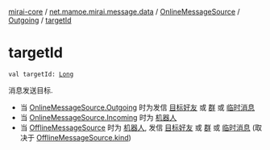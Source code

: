 [mirai-core](../../../index.md) / [net.mamoe.mirai.message.data](../../index.md) / [OnlineMessageSource](../index.md) / [Outgoing](index.md) / [targetId](./target-id.md)

# targetId

`val targetId: `[`Long`](https://kotlinlang.org/api/latest/jvm/stdlib/kotlin/-long/index.html)

消息发送目标.

* 当 [OnlineMessageSource.Outgoing](index.md) 时为发信 [目标好友](../../../net.mamoe.mirai.contact/-friend/id.md) 或 [群](../../../net.mamoe.mirai.contact/-group/id.md) 或 [临时消息](../../../net.mamoe.mirai.contact/-user/id.md)
* 当 [OnlineMessageSource.Incoming](../-incoming/index.md) 时为 [机器人](../../../net.mamoe.mirai/-bot/id.md)
* 当 [OfflineMessageSource](../../-offline-message-source/index.md) 时为 [机器人](../../../net.mamoe.mirai/-bot/id.md), 发信 [目标好友](../../../net.mamoe.mirai.contact/-friend/id.md) 或 [群](../../../net.mamoe.mirai.contact/-group/id.md) 或 [临时消息](../../../net.mamoe.mirai.contact/-user/id.md) (取决于 [OfflineMessageSource.kind](../../-offline-message-source/kind.md))

